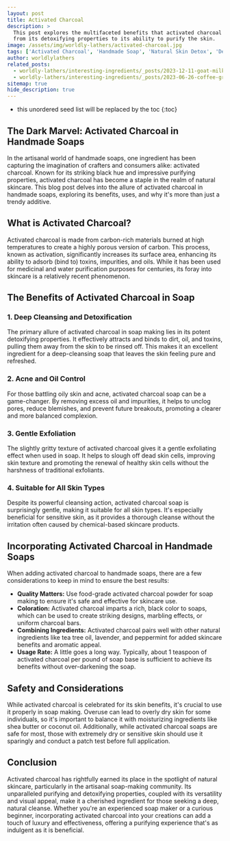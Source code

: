```yaml
---
layout: post
title: Activated Charcoal
description: >
  This post explores the multifaceted benefits that activated charcoal brings to skincare,
  from its detoxifying properties to its ability to purify the skin.
image: /assets/img/worldly-lathers/activated-charcoal.jpg
tags: ['Activated Charcoal', 'Handmade Soap', 'Natural Skin Detox', 'Deep Cleansing Soap', 'Exfoliating Soap']
author: worldlylathers
related_posts:
  - worldly-lathers/interesting-ingredients/_posts/2023-12-11-goat-milk.md
  - worldly-lathers/interesting-ingredients/_posts/2023-06-26-coffee-grounds.md
sitemap: true
hide_description: true
---
```


* this unordered seed list will be replaced by the toc
{:toc}

## The Dark Marvel: Activated Charcoal in Handmade Soaps

In the artisanal world of handmade soaps, one ingredient has been capturing the imagination of crafters and consumers alike: activated charcoal. Known for its striking black hue and impressive purifying properties, activated charcoal has become a staple in the realm of natural skincare. This blog post delves into the allure of activated charcoal in handmade soaps, exploring its benefits, uses, and why it's more than just a trendy additive.

## What is Activated Charcoal?

Activated charcoal is made from carbon-rich materials burned at high temperatures to create a highly porous version of carbon. This process, known as activation, significantly increases its surface area, enhancing its ability to adsorb (bind to) toxins, impurities, and oils. While it has been used for medicinal and water purification purposes for centuries, its foray into skincare is a relatively recent phenomenon.

## The Benefits of Activated Charcoal in Soap

### 1. Deep Cleansing and Detoxification

The primary allure of activated charcoal in soap making lies in its potent detoxifying
properties. It effectively attracts and binds to dirt, oil, and toxins, pulling them away
from the skin to be rinsed off. This makes it an excellent ingredient for a deep-cleansing soap that leaves the skin feeling pure and refreshed.

### 2. Acne and Oil Control

For those battling oily skin and acne, activated charcoal soap can be a game-changer. By removing excess oil and impurities, it helps to unclog pores, reduce blemishes, and prevent future breakouts, promoting a clearer and more balanced complexion.

### 3. Gentle Exfoliation

The slightly gritty texture of activated charcoal gives it a gentle exfoliating effect when used in soap. It helps to slough off dead skin cells, improving skin texture and promoting the renewal of healthy skin cells without the harshness of traditional exfoliants.

### 4. Suitable for All Skin Types

Despite its powerful cleansing action, activated charcoal soap is surprisingly gentle, making it suitable for all skin types. It's especially beneficial for sensitive skin, as it provides a thorough cleanse without the irritation often caused by chemical-based skincare products.

## Incorporating Activated Charcoal in Handmade Soaps
When adding activated charcoal to handmade soaps, there are a few considerations to keep in mind to ensure the best results:

* **Quality Matters:** Use food-grade activated charcoal powder for soap making to ensure it's safe and effective for skincare use.
* **Coloration:** Activated charcoal imparts a rich, black color to soaps, which can be used to create striking designs, marbling effects, or uniform charcoal bars.
* **Combining Ingredients:** Activated charcoal pairs well with other natural ingredients like tea tree oil, lavender, and peppermint for added skincare benefits and aromatic appeal.
* **Usage Rate:** A little goes a long way. Typically, about 1 teaspoon of activated charcoal per pound of soap base is sufficient to achieve its benefits without over-darkening the soap.

## Safety and Considerations

While activated charcoal is celebrated for its skin benefits, it's crucial to use it properly in soap making. Overuse can lead to overly dry skin for some individuals, so it's important to balance it with moisturizing ingredients like shea butter or coconut oil. Additionally, while activated charcoal soaps are safe for most, those with extremely dry or sensitive skin should use it sparingly and conduct a patch test before full application.

## Conclusion

Activated charcoal has rightfully earned its place in the spotlight of natural skincare,
particularly in the artisanal soap-making community. Its unparalleled purifying and
detoxifying properties, coupled with its versatility and visual appeal, make it a cherished ingredient for those seeking a deep, natural cleanse. Whether you're an experienced soap maker or a curious beginner, incorporating activated charcoal into your creations can add a touch of luxury and effectiveness, offering a purifying experience that's as indulgent as it is beneficial.